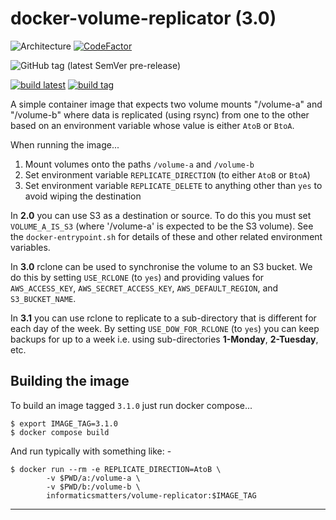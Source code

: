 # docker-volume-replicator (3.0)

![Architecture](https://img.shields.io/badge/architecture-amd64%20%7C%20arm64-lightgrey)
[![CodeFactor](https://www.codefactor.io/repository/github/informaticsmatters/docker-volume-replicator/badge)](https://www.codefactor.io/repository/github/informaticsmatters/docker-volume-replicator)

![GitHub tag (latest SemVer pre-release)](https://img.shields.io/github/v/tag/informaticsmatters/docker-volume-replicator?include_prereleases)

[![build latest](https://github.com/informaticsmatters/docker-volume-replicator/actions/workflows/build-latest.yaml/badge.svg)](https://github.com/informaticsmatters/docker-volume-replicator/actions/workflows/build-latest.yaml)
[![build tag](https://github.com/informaticsmatters/docker-volume-replicator/actions/workflows/build-tag.yaml/badge.svg)](https://github.com/informaticsmatters/docker-volume-replicator/actions/workflows/build-tag.yaml)

A simple container image that expects two volume mounts "/volume-a"
and "/volume-b" where data is replicated (using rsync) from one to the
other based on an environment variable whose value is either `AtoB` or `BtoA`.

When running the image...

1.  Mount volumes onto the paths `/volume-a` and `/volume-b`
2.  Set environment variable `REPLICATE_DIRECTION` (to either `AtoB` or `BtoA`)
3.  Set environment variable `REPLICATE_DELETE` to anything other than `yes`
    to avoid wiping the destination

In **2.0** you can use S3 as a destination or source. To do this you must set
`VOLUME_A_IS_S3` (where '/volume-a' is expected to be the S3 volume).
See the `docker-entrypoint.sh` for details of these and other related
environment variables.

In **3.0** rclone can be used to synchronise the volume to an S3 bucket.
We do this by setting `USE_RCLONE` (to `yes`) and providing values for
`AWS_ACCESS_KEY`, `AWS_SECRET_ACCESS_KEY`, `AWS_DEFAULT_REGION`, and
`S3_BUCKET_NAME`.

In **3.1** you can use rclone to replicate to a sub-directory
that is different for each day of the week. By setting `USE_DOW_FOR_RCLONE` (to `yes`)
you can keep backups for up to a week i.e. using sub-directories **1-Monday**,
**2-Tuesday**, etc.

## Building the image
To build an image tagged `3.1.0` just run docker compose...

    $ export IMAGE_TAG=3.1.0
    $ docker compose build

And run typically with something like: -

    $ docker run --rm -e REPLICATE_DIRECTION=AtoB \
            -v $PWD/a:/volume-a \
            -v $PWD/b:/volume-b \
            informaticsmatters/volume-replicator:$IMAGE_TAG

---

